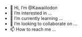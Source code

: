 - 👋 Hi, I’m @Kawaiilodon
- 👀 I’m interested in ...
- 🌱 I’m currently learning ...
- 💞️ I’m looking to collaborate on ...
- 📫 How to reach me ...

<!---
Kawaiilodon/Kawaiilodon is a ✨ special ✨ repository because its `README.md` (this file) appears on your GitHub profile.
You can click the Preview link to take a look at your changes.
--->

